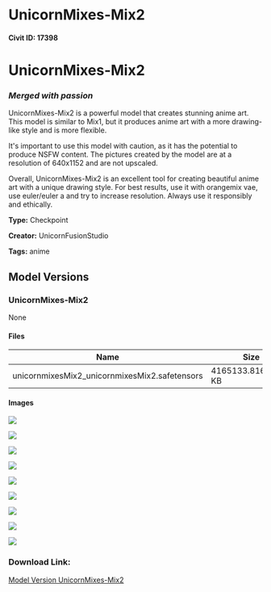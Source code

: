 # UnicornMixes-Mix2

#### Civit ID: 17398

<h1>UnicornMixes-Mix2</h1><h3><em>Merged with passion</em></h3><p>UnicornMixes-Mix2 is a powerful model that creates stunning anime art. This model is similar to Mix1, but it produces anime art with a more drawing-like style and is more flexible.</p><p>It's important to use this model with caution, as it has the potential to produce NSFW content. The pictures created by the model are at a resolution of 640x1152 and are not upscaled.</p><p>Overall, UnicornMixes-Mix2 is an excellent tool for creating beautiful anime art with a unique drawing style. For best results, use it with orangemix vae, use euler/euler a and try to increase resolution. Always use it responsibly and ethically.</p>

**Type:** Checkpoint

**Creator:** UnicornFusionStudio

**Tags:** anime

## Model Versions

### UnicornMixes-Mix2

None

#### Files

| Name | Size | Type | Format | Download Url | AutoV1 | AutoV2 | SHA256 | CRC32 | BLAKE3 |
| --- | --- | --- | --- | --- | --- | --- | --- | --- | --- |
| unicornmixesMix2_unicornmixesMix2.safetensors | 4165133.81640625 KB | Model | SafeTensor | https://civitai.com/api/download/models/20568 | 59E54C8C | 9CFAE700A7 | 9CFAE700A7A140437A319B7208E6B6B017BA386F89C155E16E33127F69AC4838 | E490E462 | 5C7671C1D716F9C86C187151D639E7ACDB5008EDFD4253C91BDD2AEDA61C4927 |

#### Images

<p><img src="https://image.civitai.com/xG1nkqKTMzGDvpLrqFT7WA/11315ec1-bb63-4d6a-47e3-a310e8a91d00/width=450/217653.jpeg" /></p>

<p><img src="https://image.civitai.com/xG1nkqKTMzGDvpLrqFT7WA/790aac87-6f2d-4345-891b-9a8921b7b800/width=450/217650.jpeg" /></p>

<p><img src="https://image.civitai.com/xG1nkqKTMzGDvpLrqFT7WA/8c2e69f6-262a-4877-bc9c-4f601f73b100/width=450/217656.jpeg" /></p>

<p><img src="https://image.civitai.com/xG1nkqKTMzGDvpLrqFT7WA/7972ff1c-556d-454d-0a63-60824e7d3100/width=450/217658.jpeg" /></p>

<p><img src="https://image.civitai.com/xG1nkqKTMzGDvpLrqFT7WA/9d4c99e2-1692-4655-9933-5e74b51da800/width=450/217655.jpeg" /></p>

<p><img src="https://image.civitai.com/xG1nkqKTMzGDvpLrqFT7WA/c14f0196-0d3a-44d1-ece7-08b971902300/width=450/217657.jpeg" /></p>

<p><img src="https://image.civitai.com/xG1nkqKTMzGDvpLrqFT7WA/e325b0ce-f452-40b4-e7ff-744e06ca6100/width=450/217654.jpeg" /></p>

<p><img src="https://image.civitai.com/xG1nkqKTMzGDvpLrqFT7WA/0a417209-bde7-49ad-4652-e196896bec00/width=450/217652.jpeg" /></p>

<p><img src="https://image.civitai.com/xG1nkqKTMzGDvpLrqFT7WA/acc0e583-7e78-4c7a-3297-c88f58e01500/width=450/217651.jpeg" /></p>

### Download Link:

[Model Version UnicornMixes-Mix2](https://civitai.com/api/download/models/20568)

